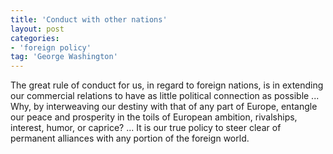 ```yaml
---
title: 'Conduct with other nations'
layout: post
categories:
- 'foreign policy'
tag: 'George Washington'
---
```


The great rule of conduct for us, in regard to foreign nations, is in extending our commercial relations to have as little political connection as possible ... Why, by interweaving our destiny with that of any part of Europe, entangle our peace and prosperity in the toils of European ambition, rivalships, interest, humor, or caprice? ... It is our true policy to steer clear of permanent alliances with any portion of the foreign world.
